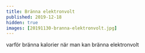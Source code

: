 ```yaml
---
title: Bränna elektronvolt
published: 2019-12-18
hidden: true
images: [20191130-branna-elektronvolt.jpg]
---
```


varför bränna kalorier när man kan bränna elektronvolt
